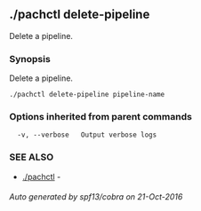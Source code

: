 ## ./pachctl delete-pipeline

Delete a pipeline.

### Synopsis


Delete a pipeline.

```
./pachctl delete-pipeline pipeline-name
```

### Options inherited from parent commands

```
  -v, --verbose   Output verbose logs
```

### SEE ALSO
* [./pachctl](./pachctl.md)	 - 

###### Auto generated by spf13/cobra on 21-Oct-2016
